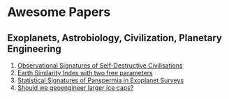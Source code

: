 # Awesome Papers



## Exoplanets, Astrobiology, Civilization, Planetary Engineering

1. [Observational Signatures of Self-Destructive Civilisations](http://arxiv.org/abs/1507.08530)
2. [Earth Similarity Index with two free parameters](http://arxiv.org/abs/1507.06293)
3. [Statistical Signatures of Panspermia in Exoplanet Surveys](http://arxiv.org/abs/1507.05614)
4. [Should we geoengineer larger ice caps?](http://arxiv.org/abs/1507.05495)

